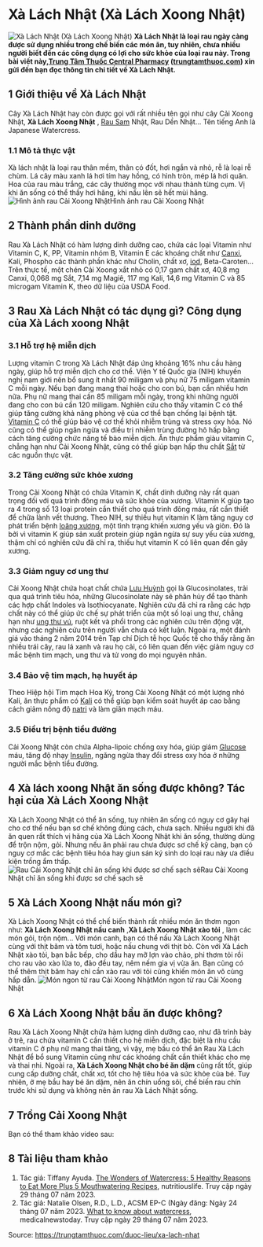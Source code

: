 # Xà Lách Nhật (Xà Lách Xoong Nhật)

![Xà Lách Nhật \(Xà Lách Xoong Nhật\)](https://trungtamthuoc.com/images/others/cai-xoong-nhat-1-2385.jpg)
**Xà Lách Nhật là loại rau ngày càng được sử dụng nhiều trong chế biến các món ăn, tuy nhiên, chưa nhiều người biết đến các công dụng có lợi cho sức khỏe của loại rau này. Trong bài viết này,[Trung Tâm Thuốc Central Pharmacy](https://trungtamthuoc.com/ "Trung Tâm Thuốc Central Pharmacy") ([trungtamthuoc.com](https://trungtamthuoc.com/ "trungtamthuoc.com")) xin gửi đến bạn đọc thông tin chi tiết về Xà Lách Nhật.**
##  1 Giới thiệu về Xà Lách Nhật
Cây Xà Lách Nhật hay còn được gọi với rất nhiều tên gọi như cây Cải Xoong Nhật, **Xà Lách Xoong Nhật** , [Rau Sam](https://trungtamthuoc.com/hoat-chat/rau-sam "Rau Sam") Nhật, Rau Dền Nhật...
Tên tiếng Anh là Japanese Watercress.
### 1.1 Mô tả thực vật
Xà lách nhật là loại rau thân mềm, thân có đốt, hơi ngắn và nhỏ, rễ là loại rễ chùm. Lá cây màu xanh lá hơi tím hay hồng, có hình tròn, mép lá hơi quăn. Hoa của rau màu trắng, các cây thường mọc với nhau thành từng cụm.
Vị khi ăn sống có thể thấy hơi hăng, khi nấu lên sẽ hết mùi hăng.
![Hình ảnh rau Cải Xoong Nhật](https://trungtamthuoc.com/images/item/cai-xoong-nhat-2.jpg)Hình ảnh rau Cải Xoong Nhật
##  2 Thành phần dinh dưỡng
Rau Xà Lách Nhật có hàm lượng dinh dưỡng cao, chứa các loại Vitamin như Vitamin C, K, PP, Vitamin nhóm B, Vitamin E các khoáng chất như [Canxi](https://trungtamthuoc.com/hoat-chat/canxi "Canxi"), Kali, Phospho các thành phần khác như Cholin, chất xơ, [iod](https://trungtamthuoc.com/bai-viet/iod-voi-co-the "iod"), Beta-Caroten...
Trên thực tế, một chén Cải Xoong xắt nhỏ có 0,17 gam chất xơ, 40,8 mg Canxi, 0,068 mg Sắt, 7,14 mg Magiê, 117 mg Kali, 14,6 mg Vitamin C và 85 microgam Vitamin K, theo dữ liệu của USDA Food.
##  3 Rau Xà Lách Nhật có tác dụng gì? Công dụng của Xà Lách xoong Nhật
### 3.1 Hỗ trợ hệ miễn dịch
Lượng vitamin C trong Xà Lách Nhật đáp ứng khoảng 16% nhu cầu hàng ngày, giúp hỗ trợ miễn dịch cho cơ thể. 
Viện Y tế Quốc gia (NIH) khuyến nghị nam giới nên bổ sung ít nhất 90 miligam và phụ nữ 75 miligam vitamin C mỗi ngày. Nếu bạn đang mang thai hoặc cho con bú, bạn cần nhiều hơn nữa. Phụ nữ mang thai cần 85 miligam mỗi ngày, trong khi những người đang cho con bú cần 120 miligam.
Nghiên cứu cho thấy vitamin C có thể giúp tăng cường khả năng phòng vệ của cơ thể bạn chống lại bệnh tật. [Vitamin C](https://trungtamthuoc.com/hoat-chat/vitamin-c "Vitamin C") có thể giúp bảo vệ cơ thể khỏi nhiễm trùng và stress oxy hóa. Nó cũng có thể giúp ngăn ngừa và điều trị nhiễm trùng đường hô hấp bằng cách tăng cường chức năng tế bào miễn dịch.
Ăn thực phẩm giàu vitamin C, chẳng hạn như Cải Xoong Nhật, cũng có thể giúp bạn hấp thu chất [Sắt](https://trungtamthuoc.com/hoat-chat/sat "Sắt") từ các nguồn thực vật.
### 3.2 Tăng cường sức khỏe xương
Trong Cải Xoong Nhật có chứa Vitamin K, chất dinh dưỡng này rất quan trọng đối với quá trình đông máu và sức khỏe của xương.
Vitamin K giúp tạo ra 4 trong số 13 loại protein cần thiết cho quá trình đông máu, rất cần thiết để chữa lành vết thương.
Theo NIH, sự thiếu hụt vitamin K làm tăng nguy cơ phát triển bệnh [loãng xương](https://trungtamthuoc.com/bai-viet/trieu-chung-va-nguyen-nhan-gay-benh-loang-xuong "loãng xương"), một tình trạng khiến xương yếu và giòn. Đó là bởi vì vitamin K giúp sản xuất protein giúp ngăn ngừa sự suy yếu của xương, thậm chí có nghiên cứu đã chỉ ra, thiếu hụt vitamin K có liên quan đến gãy xương.
### 3.3 Giảm nguy cơ ung thư
Cải Xoong Nhật chứa hoạt chất chứa [Lưu Huỳnh](https://trungtamthuoc.com/hoat-chat/luu-huynh "Lưu Huỳnh") gọi là Glucosinolates, trải qua quá trình tiêu hóa, những Glucosinolate này sẽ phân hủy để tạo thành các hợp chất Indoles và Isothiocyanate.
Nghiên cứu đã chỉ ra rằng các hợp chất này có thể giúp ức chế sự phát triển của một số loại ung thư, chẳng hạn như [ung thư vú](https://trungtamthuoc.com/bai-viet/ung-thu-vu "ung thư vú"), ruột kết và phổi trong các nghiên cứu trên động vật, nhưng các nghiên cứu trên người vẫn chưa có kết luận.
Ngoài ra, một đánh giá vào tháng 2 năm 2014 trên Tạp chí Dịch tễ học Quốc tế cho thấy rằng ăn nhiều trái cây, rau lá xanh và rau họ cải, có liên quan đến việc giảm nguy cơ mắc bệnh tim mạch, ung thư và tử vong do mọi nguyên nhân.
### 3.4 Bảo vệ tim mạch, hạ huyết áp
Theo Hiệp hội Tim mạch Hoa Kỳ, trong Cải Xoong Nhật có một lượng nhỏ Kali, ăn thực phẩm có [Kali](https://trungtamthuoc.com/hoat-chat/kali "Kali") có thể giúp bạn kiểm soát huyết áp cao bằng cách giảm nồng độ [natri](https://trungtamthuoc.com/hoat-chat/natri "natri") và làm giãn mạch máu.
### 3.5 Điều trị bệnh tiểu đường
Cải Xoong Nhật còn chứa Alpha-lipoic chống oxy hóa, giúp giảm [Glucose](https://trungtamthuoc.com/hoat-chat/glucose "Glucose") máu, tăng độ nhạy [Insulin](https://trungtamthuoc.com/hoat-chat/insulin "Insulin"), ngăng ngừa thay đổi stress oxy hóa ở những người mắc bệnh tiểu đường.
##  4 Xà lách xoong Nhật ăn sống được không? Tác hại của Xà Lách Xoong Nhật
Xà Lách Xoong Nhật có thể ăn sống, tuy nhiên ăn sống có nguy cơ gây hại cho cơ thể nếu bạn sơ chế không đúng cách, chưa sạch.
Nhiều người khi đã ăn quen rất thích vị hăng của Xà Lách Xoong Nhật khi ăn sống, thường dùng để trộn nộm, gỏi. Nhưng nếu ăn phải rau chưa được sơ chế kỹ càng, bạn có nguy cơ mắc các bệnh tiêu hóa hay giun sán ký sinh do loại rau này ưa điều kiện trồng ẩm thấp.
![Rau Cải Xoong Nhật chỉ ăn sống khi được sơ chế sạch sẽ](https://trungtamthuoc.com/images/item/cai-xoong-nhat-3.jpg)Rau Cải Xoong Nhật chỉ ăn sống khi được sơ chế sạch sẽ
##  5 Xà Lách Xoong Nhật nấu món gì?
Xà Lách Xoong Nhật có thể chế biến thành rất nhiều món ăn thơm ngon như: **Xà Lách Xoong Nhật nấu canh** ,**Xà Lách Xoong Nhật xào tỏi** , làm các món gỏi, trộn nộm...
Với món canh, bạn có thể nấu Xà Lách Xoong Nhật cùng với thịt băm và tôm tươi, hoặc nấu chung với thịt bò.
Còn với Xà Lách Nhật xào tỏi, bạn bắc bếp, cho dầu hay mỡ lợn vào chảo, phi thơm tỏi rồi cho rau vào xào lửa to, đảo đều tay, nêm nếm gia vị vừa ăn. Bạn cũng có thể thêm thịt băm hay chỉ cần xào rau với tỏi cũng khiến món ăn vô cùng hấp dẫn.
![Món ngon từ rau Cải Xoong Nhật](https://trungtamthuoc.com/images/item/cai-xoong-nhat-4.jpg)Món ngon từ rau Cải Xoong Nhật
##  6 Xà Lách Xoong Nhật bầu ăn được không?
Rau Xà Lách Xoong Nhật chứa hàm lượng dinh dưỡng cao, như đã trình bày ở trê, rau chứa vitamin C cần thiết cho hệ miễn dịch, đặc biệt là nhu cầu vitamin C ở phụ nữ mang thai tăng, vì vậy, mẹ bầu có thể ăn Rau Xà Lách Nhật để bổ sung Vitamin cũng như các khoáng chất cần thiết khác cho mẹ và thai nhi.
Ngoài ra, **Xà Lách Xoong Nhật cho bé ăn dặm** cũng rất tốt, giúp cung cấp dưỡng chất, chất xơ, tốt cho hệ tiêu hóa và sức khỏe của bé.
Tuy nhiên, ở mẹ bầu hay bé ăn dặm, nên ăn chín uống sôi, chế biến rau chín trước khi sử dụng và không nên ăn rau Xà Lách Nhật sống.
##  7 Trồng Cải Xoong Nhật
Bạn có thể tham khảo video sau:
##  8 Tài liệu tham khảo
  1. Tác giả: Tiffany Ayuda. [The Wonders of Watercress: 5 Healthy Reasons to Eat More Plus 5 Mouthwatering Recipes](https://nutritiouslife.com/eat-empowered/watercress/), nutritiouslife. Truy cập ngày 29 tháng 07 năm 2023.
  2. Tác giả: Natalie Olsen, R.D., L.D., ACSM EP-C (Ngày đăng: Ngày 24 tháng 07 năm 2023. [What to know about watercress](https://www.medicalnewstoday.com/articles/285412), medicalnewstoday. Truy cập ngày 29 tháng 07 năm 2023.




Source: https://trungtamthuoc.com/duoc-lieu/xa-lach-nhat